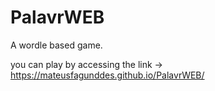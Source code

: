 # PalavrWEB
A wordle based game.


you can play by accessing the link -> https://mateusfagunddes.github.io/PalavrWEB/
